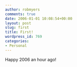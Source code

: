 ```yaml
---
author: robmyers
comments: true
date: 2006-01-01 10:08:54+00:00
layout: post
slug: first
title: First!
wordpress_id: 769
categories:
- Personal
---
```


  
Happy 2006 an hour ago!  


  


